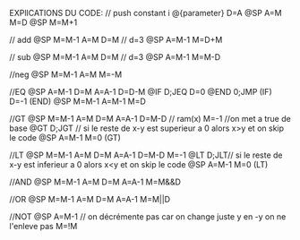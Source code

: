 EXPlICATIONS DU CODE:
// push constant i
@{parameter}
D=A 
@SP 
A=M 
M=D
@SP 
M=M+1

// add
@SP
M=M-1 
A=M
D=M // d=3
@SP
A=M-1
M=D+M

// sub
@SP
M=M-1 
A=M
D=M // d=3
@SP
A=M-1
M=M-D

//neg
@SP
M=M-1
A=M
M=-M

//EQ
@SP
A=M-1
D=M
A=A-1
D=D-M
@IF
D;JEQ
D=0
@END
0;JMP
(IF)
D=-1
(END)
@SP
M=M-1
A=M-1
M=D

//GT
@SP
M=M-1
A=M
D=M
A=A-1
D=M-D // ram(x)
M=-1  //on met a true de  base
@GT
D;JGT // si le reste de x-y est superieur a 0 alors x>y et on skip le code
@SP
A=M-1
M=0
(GT)

//LT
@SP
M=M-1
A=M
D=M
A=A-1
D=M-D
M=-1
@LT
D;JLT// si le reste de x-y est inferieur a 0 alors x<y et on skip le code
@SP
A=M-1
M=0
(LT)

//AND
@SP
M=M-1
A=M
D=M
A=A-1
M=M&&D

//OR
@SP
M=M-1
A=M
D=M
A=A-1
M=M||D

//NOT
@SP
A=M-1 // on décrémente pas car on change juste y en -y on ne l'enleve pas
M=!M